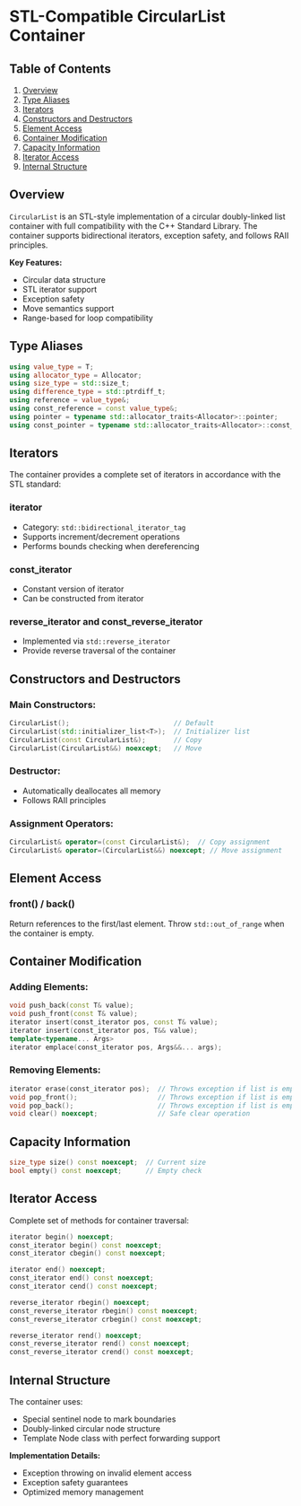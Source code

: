 # STL-Compatible CircularList Container

## Table of Contents
1. [Overview](#overview)
2. [Type Aliases](#type-aliases)
3. [Iterators](#iterators)
4. [Constructors and Destructors](#constructors-and-destructors)
5. [Element Access](#element-access)
6. [Container Modification](#container-modification)
7. [Capacity Information](#capacity-information)
8. [Iterator Access](#iterator-access)
9. [Internal Structure](#internal-structure)

## Overview

`CircularList` is an STL-style implementation of a circular doubly-linked list container with full compatibility with the C++ Standard Library. The container supports bidirectional iterators, exception safety, and follows RAII principles.

**Key Features:**
- Circular data structure
- STL iterator support
- Exception safety
- Move semantics support
- Range-based for loop compatibility

## Type Aliases

```cpp
using value_type = T;
using allocator_type = Allocator;
using size_type = std::size_t;
using difference_type = std::ptrdiff_t;
using reference = value_type&;
using const_reference = const value_type&;
using pointer = typename std::allocator_traits<Allocator>::pointer;
using const_pointer = typename std::allocator_traits<Allocator>::const_pointer;
```

## Iterators

The container provides a complete set of iterators in accordance with the STL standard:

### iterator
- Category: `std::bidirectional_iterator_tag`
- Supports increment/decrement operations
- Performs bounds checking when dereferencing

### const_iterator
- Constant version of iterator
- Can be constructed from iterator

### reverse_iterator and const_reverse_iterator
- Implemented via `std::reverse_iterator`
- Provide reverse traversal of the container

## Constructors and Destructors

### Main Constructors:
```cpp
CircularList();                          // Default
CircularList(std::initializer_list<T>);  // Initializer list
CircularList(const CircularList&);       // Copy
CircularList(CircularList&&) noexcept;   // Move
```

### Destructor:
- Automatically deallocates all memory
- Follows RAII principles

### Assignment Operators:
```cpp
CircularList& operator=(const CircularList&);  // Copy assignment
CircularList& operator=(CircularList&&) noexcept; // Move assignment
```

## Element Access

### front() / back()
Return references to the first/last element. Throw `std::out_of_range` when the container is empty.

## Container Modification

### Adding Elements:
```cpp
void push_back(const T& value);
void push_front(const T& value);
iterator insert(const_iterator pos, const T& value);
iterator insert(const_iterator pos, T&& value);
template<typename... Args>
iterator emplace(const_iterator pos, Args&&... args);
```

### Removing Elements:
```cpp
iterator erase(const_iterator pos);  // Throws exception if list is empty
void pop_front();                    // Throws exception if list is empty
void pop_back();                     // Throws exception if list is empty
void clear() noexcept;               // Safe clear operation
```

## Capacity Information

```cpp
size_type size() const noexcept;  // Current size
bool empty() const noexcept;      // Empty check
```

## Iterator Access

Complete set of methods for container traversal:
```cpp
iterator begin() noexcept;
const_iterator begin() const noexcept;
const_iterator cbegin() const noexcept;

iterator end() noexcept;
const_iterator end() const noexcept;
const_iterator cend() const noexcept;

reverse_iterator rbegin() noexcept;
const_reverse_iterator rbegin() const noexcept;
const_reverse_iterator crbegin() const noexcept;

reverse_iterator rend() noexcept;
const_reverse_iterator rend() const noexcept;
const_reverse_iterator crend() const noexcept;
```

## Internal Structure

The container uses:
- Special sentinel node to mark boundaries
- Doubly-linked circular node structure
- Template Node class with perfect forwarding support

**Implementation Details:**
- Exception throwing on invalid element access
- Exception safety guarantees
- Optimized memory management